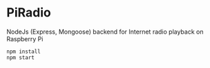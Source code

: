 # PiRadio

NodeJs (Express, Mongoose) backend for Internet radio playback on Raspberry Pi

```
npm install
npm start
```
